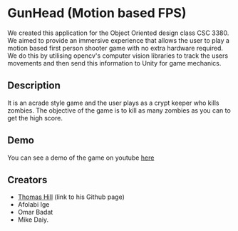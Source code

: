 # GunHead (Motion based FPS)
<name is a work in progress>
We created this application 
for the Object Oriented design class CSC 3380. We aimed to provide an immersive experience that allows
the user to play a motion based first person shooter game with no extra hardware required. We do this by utilising 
opencv's computer vision libraries to track the users movements and then send this information to Unity for game mechanics.

## Description
It is an acrade style game and the user plays as a crypt keeper who kills zombies. The objective of the game is to kill as many zombies as you can to get the high score.
  
## Demo
You can see a demo of the game on youtube [here](https://youtu.be/POiYXURz7xE)



## Creators
- [Thomas Hill](https://github.com/thomaskAHLE/UnityGame) (link to his Github page)
- Afolabi Ige
- Omar Badat
- Mike Daiy.

